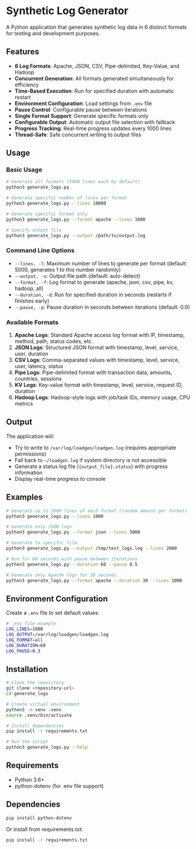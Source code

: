 # Synthetic Log Generator

A Python application that generates synthetic log data in 6 distinct formats for testing and development purposes.

## Features

- **6 Log Formats**: Apache, JSON, CSV, Pipe-delimited, Key-Value, and Hadoop
- **Concurrent Generation**: All formats generated simultaneously for efficiency
- **Time-Based Execution**: Run for specified duration with automatic restart
- **Environment Configuration**: Load settings from `.env` file
- **Pause Control**: Configurable pause between iterations
- **Single Format Support**: Generate specific formats only
- **Configurable Output**: Automatic output file selection with fallback
- **Progress Tracking**: Real-time progress updates every 1000 lines
- **Thread-Safe**: Safe concurrent writing to output files

## Usage

### Basic Usage
```bash
# Generate all formats (5000 lines each by default)
python3 generate_logs.py

# Generate specific number of lines per format
python3 generate_logs.py --lines 10000

# Generate specific format only
python3 generate_logs.py --format apache --lines 1000

# Specify output file
python3 generate_logs.py --output /path/to/output.log
```

### Command Line Options

- `--lines, -l`: Maximum number of lines to generate per format (default: 5000, generates 1 to this number randomly)
- `--output, -o`: Output file path (default: auto-detect)
- `--format, -f`: Log format to generate (apache, json, csv, pipe, kv, hadoop, all)
- `--duration, -d`: Run for specified duration in seconds (restarts if finishes early)
- `--pause, -p`: Pause duration in seconds between iterations (default: 0.0)

### Available Formats

1. **Apache Logs**: Standard Apache access log format with IP, timestamp, method, path, status codes, etc.
2. **JSON Logs**: Structured JSON format with timestamp, level, service, user, duration
3. **CSV Logs**: Comma-separated values with timestamp, level, service, user, latency, status
4. **Pipe Logs**: Pipe-delimited format with transaction data, amounts, countries, sessions
5. **KV Logs**: Key-value format with timestamp, level, service, request ID, duration
6. **Hadoop Logs**: Hadoop-style logs with job/task IDs, memory usage, CPU metrics

## Output

The application will:
- Try to write to `/var/log/loadgen/loadgen.log` (requires appropriate permissions)
- Fall back to `~/loadgen.log` if system directory is not accessible
- Generate a status log file (`{output_file}.status`) with progress information
- Display real-time progress to console

## Examples

```bash
# Generate up to 1000 lines of each format (random amount per format)
python3 generate_logs.py --lines 1000

# Generate only JSON logs
python3 generate_logs.py --format json --lines 5000

# Generate to specific file
python3 generate_logs.py --output /tmp/test_logs.log --lines 2000

# Run for 60 seconds with pause between iterations
python3 generate_logs.py --duration 60 --pause 0.5

# Generate only Apache logs for 30 seconds
python3 generate_logs.py --format apache --duration 30 --lines 1000
```

## Environment Configuration

Create a `.env` file to set default values:

```bash
# .env file example
LOG_LINES=1000
LOG_OUTPUT=/var/log/loadgen/loadgen.log
LOG_FORMAT=all
LOG_DURATION=60
LOG_PAUSE=0.3
```

## Installation

```bash
# Clone the repository
git clone <repository-url>
cd generate_logs

# Create virtual environment
python3 -m venv .venv
source .venv/bin/activate

# Install dependencies
pip install -r requirements.txt

# Run the script
python3 generate_logs.py --help
```

## Requirements

- Python 3.6+
- python-dotenv (for .env file support)

## Dependencies

```bash
pip install python-dotenv
```

Or install from requirements.txt:

```bash
pip install -r requirements.txt
```

